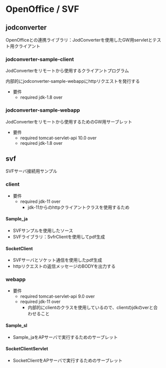 # OpenOffice / SVF

## jodconverter

OpenOfficeとの連携ライブラリ：JodConverterを使用したGW用servletとテスト用クライアント

### jodconverter-sample-client

JodConverterをリモートから使用するクライアントプログラム

内部的にjodconverter-sample-webappにhttpリクエストを発行する

- 要件
  - required jdk-1.8 over

### jodconverter-sample-webapp

JodConverterをリモートから使用するためのGW用サーブレット

- 要件
  - required tomcat-servlet-api 10.0 over
  - required jdk-1.8 over

## svf

SVFサーバ接続用サンプル

### client

- 要件
  - required jdk-11 over
    - jdk-11からのhttpクライアントクラスを使用するため

#### Sample_ja

- SVFサンプルを使用したソース
- SVFライブラリ：SvfrClientを使用してpdf生成

#### SocketClient

- SVFサーバとソケット通信を使用したpdf生成
- httpリクエストの返信メッセージのBODYを出力する

### webapp

- 要件
  - required tomcat-servlet-api 9.0 over
  - required jdk-11 over
    - 内部的にclientのクラスを使用しているので、clientのjdkのverと合わせること

#### Sample_sl

- Sample_jaをAPサーバで実行するためのサーブレット

#### SocketClientServlet

- SocketClientをAPサーバで実行するためのサーブレット
